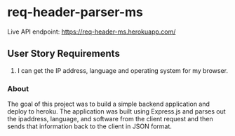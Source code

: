# req-header-parser-ms

Live API endpoint: https://req-header-ms.herokuapp.com/

## User Story Requirements
1. I can get the IP address, language and operating system for my browser.

### About
The goal of this project was to build a simple backend application and deploy to heroku.
The application was built using Express.js and parses out the ipaddress, language, and software 
from the client request and then sends that information back to the client in JSON format.
